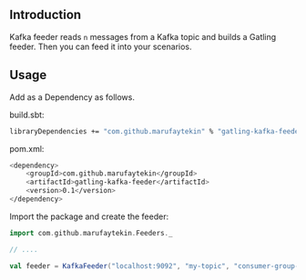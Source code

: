 Introduction
------------

Kafka feeder reads `n` messages from a Kafka topic and builds a Gatling feeder. Then you can feed it into your scenarios.

Usage
-----

Add as a Dependency as follows.

build.sbt:
```bash
libraryDependencies += "com.github.marufaytekin" % "gatling-kafka-feeder" % "0.1" % Test
```

pom.xml:
```bash
<dependency>
    <groupId>com.github.marufaytekin</groupId>
    <artifactId>gatling-kafka-feeder</artifactId>
    <version>0.1</version>
</dependency>
```

Import the package and create the feeder:

```scala
import com.github.marufaytekin.Feeders._

// ....

val feeder = KafkaFeeder("localhost:9092", "my-topic", "consumer-group-01", 100, "earliest").circular
```